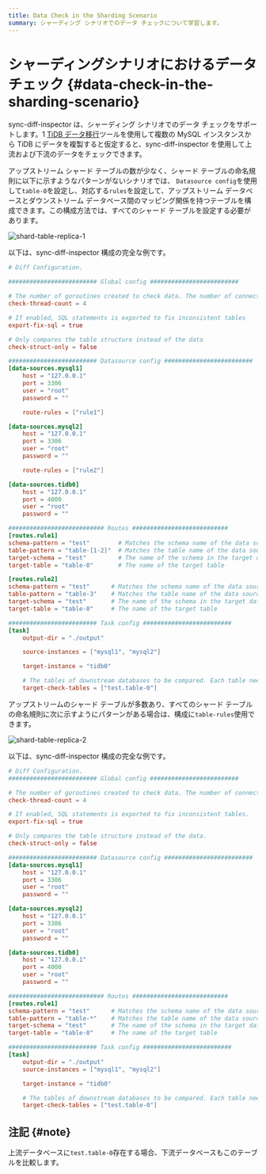 ```yaml
---
title: Data Check in the Sharding Scenario
summary: シャーディング シナリオでのデータ チェックについて学習します。
---
```


# シャーディングシナリオにおけるデータチェック {#data-check-in-the-sharding-scenario}

sync-diff-inspector は、シャーディング シナリオでのデータ チェックをサポートします。1 [TiDB データ移行](/dm/dm-overview.md)ツールを使用して複数の MySQL インスタンスから TiDB にデータを複製すると仮定すると、sync-diff-inspector を使用して上流および下流のデータをチェックできます。

アップストリーム シャード テーブルの数が少なく、シャード テーブルの命名規則に以下に示すようなパターンがないシナリオでは、 `Datasource config`を使用して`table-0`を設定し、対応する`rules`を設定して、アップストリーム データベースとダウンストリーム データベース間のマッピング関係を持つテーブルを構成できます。この構成方法では、すべてのシャード テーブルを設定する必要があります。

![shard-table-replica-1](https://download.pingcap.com/images/docs/shard-table-replica-1.png)

以下は、sync-diff-inspector 構成の完全な例です。

```toml
# Diff Configuration.

######################### Global config #########################

# The number of goroutines created to check data. The number of connections between upstream and downstream databases are slightly greater than this value
check-thread-count = 4

# If enabled, SQL statements is exported to fix inconsistent tables
export-fix-sql = true

# Only compares the table structure instead of the data
check-struct-only = false

######################### Datasource config #########################
[data-sources.mysql1]
    host = "127.0.0.1"
    port = 3306
    user = "root"
    password = ""

    route-rules = ["rule1"]

[data-sources.mysql2]
    host = "127.0.0.1"
    port = 3306
    user = "root"
    password = ""

    route-rules = ["rule2"]

[data-sources.tidb0]
    host = "127.0.0.1"
    port = 4000
    user = "root"
    password = ""

########################### Routes ###########################
[routes.rule1]
schema-pattern = "test"        # Matches the schema name of the data source. Supports the wildcards "*" and "?"
table-pattern = "table-[1-2]"  # Matches the table name of the data source. Supports the wildcards "*" and "?"
target-schema = "test"         # The name of the schema in the target database
target-table = "table-0"       # The name of the target table

[routes.rule2]
schema-pattern = "test"      # Matches the schema name of the data source. Supports the wildcards "*" and "?"
table-pattern = "table-3"    # Matches the table name of the data source. Supports the wildcards "*" and "?"
target-schema = "test"       # The name of the schema in the target database
target-table = "table-0"     # The name of the target table

######################### Task config #########################
[task]
    output-dir = "./output"

    source-instances = ["mysql1", "mysql2"]

    target-instance = "tidb0"

    # The tables of downstream databases to be compared. Each table needs to contain the schema name and the table name, separated by '.'
    target-check-tables = ["test.table-0"]
```

アップストリームのシャード テーブルが多数あり、すべてのシャード テーブルの命名規則に次に示すようにパターンがある場合は、構成に`table-rules`使用できます。

![shard-table-replica-2](https://download.pingcap.com/images/docs/shard-table-replica-2.png)

以下は、sync-diff-inspector 構成の完全な例です。

```toml
# Diff Configuration.
######################### Global config #########################

# The number of goroutines created to check data. The number of connections between upstream and downstream databases are slightly greater than this value.
check-thread-count = 4

# If enabled, SQL statements is exported to fix inconsistent tables.
export-fix-sql = true

# Only compares the table structure instead of the data.
check-struct-only = false

######################### Datasource config #########################
[data-sources.mysql1]
    host = "127.0.0.1"
    port = 3306
    user = "root"
    password = ""

[data-sources.mysql2]
    host = "127.0.0.1"
    port = 3306
    user = "root"
    password = ""

[data-sources.tidb0]
    host = "127.0.0.1"
    port = 4000
    user = "root"
    password = ""

########################### Routes ###########################
[routes.rule1]
schema-pattern = "test"      # Matches the schema name of the data source. Supports the wildcards "*" and "?"
table-pattern = "table-*"    # Matches the table name of the data source. Supports the wildcards "*" and "?"
target-schema = "test"       # The name of the schema in the target database
target-table = "table-0"     # The name of the target table

######################### Task config #########################
[task]
    output-dir = "./output"
    source-instances = ["mysql1", "mysql2"]

    target-instance = "tidb0"

    # The tables of downstream databases to be compared. Each table needs to contain the schema name and the table name, separated by '.'
    target-check-tables = ["test.table-0"]
```

## 注記 {#note}

上流データベースに`test.table-0`存在する場合、下流データベースもこのテーブルを比較します。
